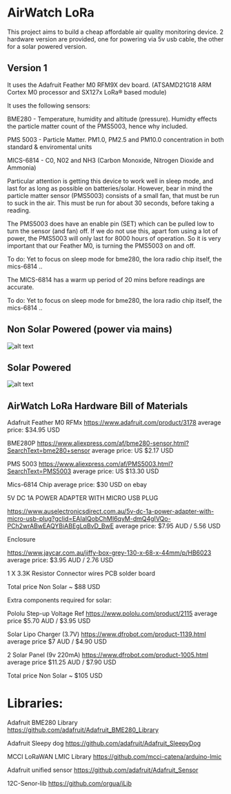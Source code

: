 AirWatch LoRa
=============

This project aims to build a cheap affordable air quality monitoring device. 
2 hardware version are provided, one for powering via 5v usb cable, the other for a solar powered version. 

Version 1 
--------------------

It uses the Adafruit Feather M0 RFM9X dev board. (ATSAMD21G18 ARM Cortex M0 processor and SX127x LoRa® based module)

It uses the following sensors:


BME280 - Temperature, humidity and altitude (pressure). Humidty effects the particle matter count of the PMS5003, hence why included.

PMS 5003 - Particle Matter. PM1.0, PM2.5 and PM10.0 concentration in both standard & enviromental units

MICS-6814 - C0, N02 and NH3 (Carbon Monoxide, Nitrogen Dioxide and Ammonia)


Particular attention is getting this device to work well in sleep mode, and last for as long as possible on batteries/solar. 
However, bear in mind the particle matter sensor (PMS5003) consists of a small fan, that must be run to suck in the air. This must be run for about 30 seconds, before taking a reading. 

The PMS5003 does have an enable pin (SET) which can be pulled low to turn the sensor (and fan) off. If we do not use this, apart fom using a lot of power, the PMS5003 will only last for 8000 hours of operation. So it is very important that our Feather M0, is turning the PMS5003 on and off. 


To do: Yet to focus on sleep mode for bme280, the lora radio chip itself, the mics-6814 ..

The MICS-6814 has a warm up period of 20 mins before readings are accurate. 

To do: Yet to focus on sleep mode for bme280, the lora radio chip itself, the mics-6814 ..



Non Solar Powered (power via mains)
-------------------------------------

![alt text](https://github.com/rorygleeson/AirWatch/blob/master/Devices/LoRa/LoRa-NonSolar.jpg)



 Solar Powered
-------------------------------------


![alt text](https://github.com/rorygleeson/AirWatch/blob/master/Devices/LoRa/LoRa-Solar.jpg)




AirWatch LoRa Hardware Bill of Materials
----------------------------------------

Adafruit Feather M0 RFMx 
https://www.adafruit.com/product/3178 average price: $34.95 USD


BME280P
https://www.aliexpress.com/af/bme280-sensor.html?SearchText=bme280+sensor
average price: US $2.17  USD


PMS 5003
https://www.aliexpress.com/af/PMS5003.html?SearchText=PMS5003 average price: US $13.30 USD


Mics-6814 Chip 
average price: $30 USD on ebay

 

5V DC 1A POWER ADAPTER WITH MICRO USB PLUG

https://www.auselectronicsdirect.com.au/5v-dc-1a-power-adapter-with-micro-usb-plug?gclid=EAIaIQobChMI6qyM-dmQ4gIVQo-PCh2wrABwEAQYBiABEgLqBvD_BwE average price: $7.95 AUD /  5.56 USD


Enclosure

https://www.jaycar.com.au/jiffy-box-grey-130-x-68-x-44mm/p/HB6023 average price: $3.95 AUD  / 2.76 USD




1 X 3.3K Resistor
Connector wires
PCB solder board

Total price Non Solar ~  $88  USD



Extra components required for solar:

Pololu Step-up Voltage Ref
https://www.pololu.com/product/2115    average price $5.70 AUD / $3.95 USD 


Solar Lipo Charger (3.7V) 
https://www.dfrobot.com/product-1139.html  average price $7 AUD / $4.90 USD 


2 Solar Panel (9v 220mA)
https://www.dfrobot.com/product-1005.html   average price $11.25 AUD / $7.90 USD 


Total price Non Solar ~  $105  USD


Libraries:
==================


Adafruit BME280 Library
https://github.com/adafruit/Adafruit_BME280_Library

Adafruit Sleepy dog
https://github.com/adafruit/Adafruit_SleepyDog

MCCI LoRaWAN LMIC Library
https://github.com/mcci-catena/arduino-lmic


Adafruit unified sensor
https://github.com/adafruit/Adafruit_Sensor


12C-Senor-lib
https://github.com/orgua/iLib































